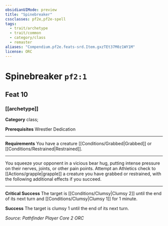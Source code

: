 ```yaml
---
obsidianUIMode: preview
title: "Spinebreaker"
cssclasses: pf2e,pf2e-spell
tags:
  - trait/archetype
  - trait/common
  - category/class
  - remaster
aliases: "Compendium.pf2e.feats-srd.Item.gxzTEt37M0z1WY1M"
license: ORC
---
```

# Spinebreaker `pf2:1`
## Feat 10
### [[archetype]]

**Category** class; 



**Prerequisites** Wrestler Dedication
* * *
**Requirements** You have a creature [[Conditions/Grabbed|Grabbed]] or [[Conditions/Restrained|Restrained]].

* * *

You squeeze your opponent in a vicious bear hug, putting intense pressure on their nerves, joints, or other pain points. Attempt an Athletics check to [[Actions/grapple|grapple]] a creature you have grabbed or restrained, with the following additional effects if you succeed.

* * *

**Critical Success** The target is [[Conditions/Clumsy|Clumsy 2]] until the end of its next turn and [[Conditions/Clumsy|Clumsy 1]] for 1 minute.

**Success** The target is clumsy 1 until the end of its next turn.

*Source: Pathfinder Player Core 2*
*ORC*
